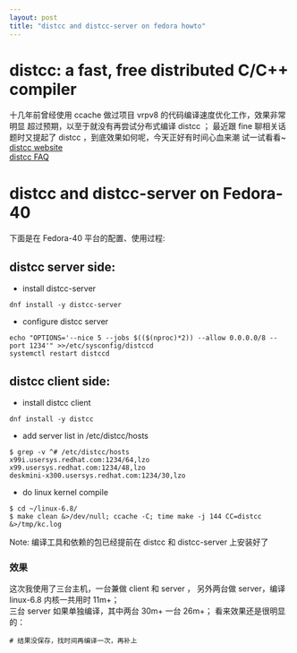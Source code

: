 ```yaml
---
layout: post
title: "distcc and distcc-server on fedora howto"
---
```


# distcc: a fast, free distributed C/C++ compiler 
十几年前曾经使用 ccache 做过项目 vrpv8 的代码编译速度优化工作，效果非常明显 超过预期，以至于就没有再尝试分布式编译 distcc ；
最近跟 fine 聊相关话题时又提起了 distcc ，到底效果如何呢，今天正好有时间心血来潮 试一试看看~  
[distcc website](https://www.distcc.org)  
[distcc FAQ](https://www.distcc.org/faq.html)

# distcc and distcc-server on Fedora-40
下面是在 Fedora-40 平台的配置、使用过程:  

## distcc server side:
- install distcc-server
```
dnf install -y distcc-server
```
- configure distcc server
```
echo "OPTIONS='--nice 5 --jobs $(($(nproc)*2)) --allow 0.0.0.0/8 --port 1234'" >>/etc/sysconfig/distccd
systemctl restart distccd
```

## distcc client side:
- install distcc client
```
dnf install -y distcc
```
- add server list in /etc/distcc/hosts
```
$ grep -v ^# /etc/distcc/hosts
x99i.usersys.redhat.com:1234/64,lzo
x99.usersys.redhat.com:1234/48,lzo
deskmini-x300.usersys.redhat.com:1234/30,lzo
```
- do linux kernel compile
```
$ cd ~/linux-6.8/
$ make clean &>/dev/null; ccache -C; time make -j 144 CC=distcc  &>/tmp/kc.log
```
Note: 编译工具和依赖的包已经提前在 distcc 和 distcc-server 上安装好了

### 效果
这次我使用了三台主机，一台兼做 client 和 server ， 另外两台做 server，编译 linux-6.8 内核一共用时 11m+；  
三台 server 如果单独编译，其中两台 30m+ 一台 26m+； 看来效果还是很明显的：  
```
# 结果没保存，找时间再编译一次，再补上
```

